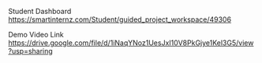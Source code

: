 Student Dashboard
https://smartinternz.com/Student/guided_project_workspace/49306


Demo Video Link
https://drive.google.com/file/d/1iNaqYNoz1UesJxI10V8PkGjye1Kel3G5/view?usp=sharing
